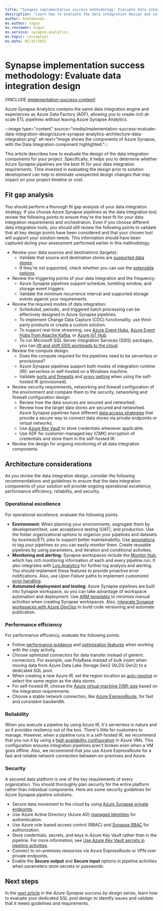 ```yaml
---
title: "Synapse implementation success methodology: Evaluate data integration design"
description: "Learn how to evaluate the data integration design and validate that it meets guidelines and requirements."
author: SnehaGunda
ms.author: sngun
ms.reviewer: sngun
ms.service: synapse-analytics
ms.topic: conceptual
ms.date: 05/31/2022
---
```


# Synapse implementation success methodology: Evaluate data integration design

[!INCLUDE [implementation-success-context](includes/implementation-success-context.md)]

Azure Synapse Analytics contains the same data integration engine and experiences as Azure Data Factory (ADF), allowing you to create rich at-scale ETL pipelines without leaving Azure Synapse Analytics.

:::image type="content" source="media/implementation-success-evaluate-data-integration-design/azure-synapse-analytics-architecture-data-integration.png" alt-text="Image shows the components of Azure Synapse, with the Data Integration component highlighted.":::

This article describes how to evaluate the design of the data integration components for your project. Specifically, it helps you to determine whether Azure Synapse pipelines are the best fit for your data integration requirements. Time invested in evaluating the design prior to solution development can help to eliminate unexpected design changes that may impact on your project timeline or cost.

## Fit gap analysis

You should perform a thorough fit gap analysis of your data integration strategy. If you choose Azure Synapse pipelines as the data integration tool, review the following points to ensure they're the best fit for your data integration requirements and orchestration. Even if you choose different data integration tools, you should still review the following points to validate that all key design points have been considered and that your chosen tool will support your solution needs. This information should have been captured during your assessment performed earlier in this methodology.

- Review your data sources and destinations (targets):
    - Validate that source and destination stores are [supported data stores](../../data-factory/connector-overview.md).
    - If they're not supported, check whether you can use the [extensible options](../../data-factory/connector-overview.md#integrate-with-more-data-stores).
- Review the triggering points of your data integration and the frequency:
    - Azure Synapse pipelines support schedule, tumbling window, and storage event triggers.
    - Validate the minimum recurrence interval and supported storage events against your requirements.
- Review the required modes of data integration:
    - Scheduled, periodic, and triggered batch processing can be effectively designed in Azure Synapse pipelines.
    - To implement Change Data Capture (CDC) functionality, use third-party products or create a custom solution.
    - To support real-time streaming, use [Azure Event Hubs](../../event-hubs/event-hubs-about.md), [Azure Event Hubs from Apache Kafka](../../event-hubs/event-hubs-for-kafka-ecosystem-overview.md), or [Azure IoT Hub](../../iot-hub/iot-concepts-and-iot-hub.md).
    - To run Microsoft SQL Server Integration Services (SSIS) packages, you can [lift and shift SSIS workloads to the cloud](/sql/integration-services/lift-shift/ssis-azure-lift-shift-ssis-packages-overview?view=sql-server-ver15&preserve-view=true).
- Review the compute design:
    - Does the compute required for the pipelines need to be serverless or provisioned?
    - Azure Synapse pipelines support both modes of integration runtime (IR): serverless or self-hosted on a Windows machine.
    - Validate [ports and firewalls](../../data-factory/create-self-hosted-integration-runtime.md?tabs=data-factory#ports-and-firewalls) and [proxy setting](../../data-factory/create-self-hosted-integration-runtime.md?tabs=data-factory#proxy-server-considerations) when using the self-hosted IR (provisioned).
- Review security requirements, networking and firewall configuration of the environment and compare them to the security, networking and firewall configuration design:
    - Review how the data sources are secured and networked.
    - Review how the target data stores are secured and networked. Azure Synapse pipelines have different [data access strategies](../../data-factory/data-access-strategies.md) that provide a secure way to connect data stores via private endpoints or virtual networks.
    - Use [Azure Key Vault](../../key-vault/general/basic-concepts.md) to store credentials whenever applicable.
    - Use ADF for customer-managed key (CMK) encryption of credentials and store them in the self-hosted IR.
- Review the design for ongoing monitoring of all data integration components.

## Architecture considerations

As you review the data integration design, consider the following recommendations and guidelines to ensure that the data integration components of your solution will provide ongoing operational excellence, performance efficiency, reliability, and security.

### Operational excellence

For operational excellence, evaluate the following points.

- **Environment:** When planning your environments, segregate them by development/test, user acceptance testing (UAT), and production. Use the folder organizational options to organize your pipelines and datasets by business/ETL jobs to support better maintainability. Use [annotations](https://azure.microsoft.com/resources/videos/azure-friday-enhanced-monitoring-capabilities-and-tagsannotations-in-azure-data-factory/) to tag your pipelines so you can easily monitor them. Create reusable pipelines by using parameters, and iteration and conditional activities.
- **Monitoring and alerting:** Synapse workspaces include the [Monitor Hub](../get-started-monitor.md), which has rich monitoring information of each and every pipeline run. It also integrates with [Log Analytics](../../azure-monitor/logs/log-analytics-overview.md) for further log analysis and alerting. You should implement these features to provide proactive error notifications. Also, use *Upon Failure* paths to implement customized [error handling](https://techcommunity.microsoft.com/t5/azure-data-factory/understanding-pipeline-failures-and-error-handling/ba-p/1630459).
- **Automated deployment and testing:** Azure Synapse pipelines are built into Synapse workspace, so you can take advantage of workspace automation and deployment. Use [ARM templates](../quickstart-deployment-template-workspaces.md) to minimize manual activities when creating Synapse workspaces. Also, [integrate Synapse workspaces with Azure DevOps](../cicd/continuous-integration-delivery.md#set-up-a-release-pipeline-in-azure-devops) to build code versioning and automate publication.

### Performance efficiency

For performance efficiency, evaluate the following points.

- Follow [performance guidance](../../data-factory/copy-activity-performance.md) and [optimization features](../../data-factory/copy-activity-performance-features.md) when working with the copy activity.
- Choose optimized connectors for data transfer instead of generic connectors. For example, use PolyBase instead of bulk insert when moving data from Azure Data Lake Storage Gen2 (ALDS Gen2) to a dedicated SQL pool.
- When creating a new Azure IR, set the region location as [auto-resolve](../../data-factory/concepts-integration-runtime.md#azure-ir-location) or select the same region as the data stores.
- For self-hosted IR, choose the [Azure virtual machine (VM) size](../../data-factory/copy-activity-performance-features.md#self-hosted-integration-runtime-scalability) based on the integration requirements.
- Choose a stable network connection, like [Azure ExpressRoute](../../expressroute/expressroute-introduction.md), for fast and consistent bandwidth.

### Reliability

When you execute a pipeline by using Azure IR, it's serverless in nature and so it provides resiliency out of the box. There's little for customers to manage. However, when a pipeline runs in a self-hosted IR, we recommend that you run it by using a [high availability configuration](../../data-factory/create-self-hosted-integration-runtime.md?tabs=data-factory#high-availability-and-scalability) in Azure VMs. This configuration ensures integration pipelines aren't broken even when a VM goes offline. Also, we recommend that you use Azure ExpressRoute for a fast and reliable network connection between on-premises and Azure.

### Security

A secured data platform is one of the key requirements of every organization. You should thoroughly plan security for the entire platform rather than individual components. Here are some security guidelines for Azure Synapse pipeline solutions.

- Secure data movement to the cloud by using [Azure Synapse private endpoints](https://techcommunity.microsoft.com/t5/azure-architecture-blog/understanding-azure-synapse-private-endpoints/ba-p/2281463).
- Use Azure Active Directory (Azure AD) [managed identities](../../active-directory/managed-identities-azure-resources/overview.md) for authentication.
- Use Azure role-based access control (RBAC) and [Synapse RBAC](../security/synapse-workspace-synapse-rbac.md) for authorization.
- Store credentials, secrets, and keys in Azure Key Vault rather than in the pipeline. For more information, see [Use Azure Key Vault secrets in pipeline activities](../../data-factory/how-to-use-azure-key-vault-secrets-pipeline-activities.md).
- Connect to on-premises resources via Azure ExpressRoute or VPN over private endpoints.
- Enable the **Secure output** and **Secure input** options in pipeline activities when parameters store secrets or passwords.

## Next steps

In the [next article](implementation-success-evaluate-dedicated-sql-pool-design.md) in the *Azure Synapse success by design* series, learn how to evaluate your dedicated SQL pool design to identify issues and validate that it meets guidelines and requirements.
